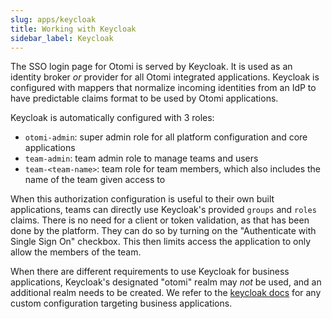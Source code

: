 ```yaml
---
slug: apps/keycloak
title: Working with Keycloak
sidebar_label: Keycloak
---
```


The SSO login page for Otomi is served by Keycloak. It is used as an identity broker _or_ provider for all Otomi integrated applications. Keycloak is configured with mappers that normalize incoming identities from an IdP to have predictable claims format to be used by Otomi applications.

Keycloak is automatically configured with 3 roles:

- `otomi-admin`: super admin role for all platform configuration and core applications
- `team-admin`: team admin role to manage teams and users
- `team-<team-name>`: team role for team members, which also includes the name of the team given access to

When this authorization configuration is useful to their own built applications, teams can directly use Keycloak's provided `groups` and `roles` claims. There is no need for a client or token validation, as that has been done by the platform. They can do so by turning on the  "Authenticate with Single Sign On" checkbox. This then limits access the application to only allow the members of the team. 

When there are different requirements to use Keycloak for business applications, Keycloak's designated "otomi" realm may _not_ be used, and an additional realm needs to be created. We refer to the [keycloak docs](https://www.keycloak.org/docs/latest/server_admin/index.html) for any custom configuration targeting business applications. 